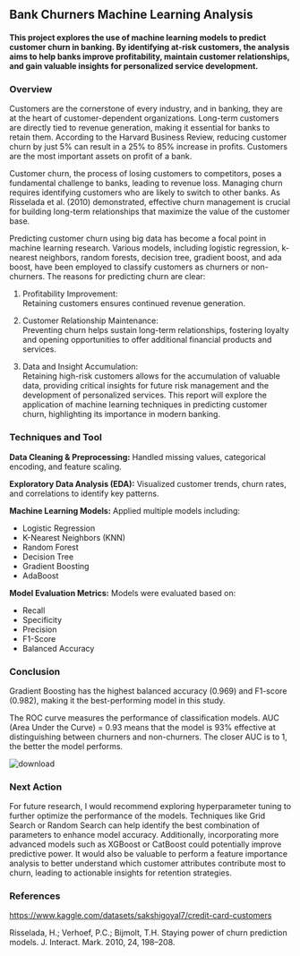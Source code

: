 ## Bank Churners Machine Learning Analysis
#### This project explores the use of machine learning models to predict customer churn in banking. By identifying at-risk customers, the analysis aims to help banks improve profitability, maintain customer relationships, and gain valuable insights for personalized service development.

### Overview
Customers are the cornerstone of every industry, and in banking, they are at the heart of customer-dependent organizations. Long-term customers are directly tied to revenue generation, making it essential for banks to retain them. According to the Harvard Business Review, reducing customer churn by just 5% can result in a 25% to 85% increase in profits. Customers are the most important assets on profit of a bank. 

Customer churn, the process of losing customers to competitors, poses a fundamental challenge to banks, leading to revenue loss. Managing churn requires identifying customers who are likely to switch to other banks. As Risselada et al. (2010) demonstrated, effective churn management is crucial for building long-term relationships that maximize the value of the customer base.

Predicting customer churn using big data has become a focal point in machine learning research. Various models, including logistic regression, k-nearest neighbors, random forests, decision tree, gradient boost, and ada boost, have been employed to classify customers as churners or non-churners. The reasons for predicting churn are clear:

1. Profitability Improvement:   
   Retaining customers ensures continued revenue generation.

2. Customer Relationship Maintenance:   
   Preventing churn helps sustain long-term relationships, fostering loyalty and opening opportunities to offer additional financial products and services.

3. Data and Insight Accumulation:   
   Retaining high-risk customers allows for the accumulation of valuable data, providing critical insights for future risk management and the development of personalized services.
This report will explore the application of machine learning techniques in predicting customer churn, highlighting its importance in modern banking.


### Techniques and Tool

**Data Cleaning & Preprocessing:** Handled missing values, categorical encoding, and feature scaling. 

**Exploratory Data Analysis (EDA):** Visualized customer trends, churn rates, and correlations to identify key patterns.

**Machine Learning Models:** Applied multiple models including:
+ Logistic Regression
+ K-Nearest Neighbors (KNN)
+ Random Forest
+ Decision Tree
+ Gradient Boosting
+ AdaBoost

**Model Evaluation Metrics:** Models were evaluated based on:
+ Recall
+ Specificity
+ Precision
+ F1-Score
+ Balanced Accuracy

### Conclusion

Gradient Boosting has the highest balanced accuracy (0.969) and F1-score (0.982), making it the best-performing model in this study.

The ROC curve measures the performance of classification models. AUC (Area Under the Curve) = 0.93 means that the model is 93% effective at distinguishing between churners and non-churners. The closer AUC is to 1, the better the model performs.

![download](https://github.com/user-attachments/assets/e8fe388a-1033-4c05-bf6d-53ec5507cd8b)



### Next Action

For future research, I would recommend exploring hyperparameter tuning to further optimize the performance of the models. Techniques like Grid Search or Random Search can help identify the best combination of parameters to enhance model accuracy. Additionally, incorporating more advanced models such as XGBoost or CatBoost could potentially improve predictive power. It would also be valuable to perform a feature importance analysis to better understand which customer attributes contribute most to churn, leading to actionable insights for retention strategies.

### References
https://www.kaggle.com/datasets/sakshigoyal7/credit-card-customers

Risselada, H.; Verhoef, P.C.; Bijmolt, T.H. Staying power of churn prediction models. J. Interact. Mark. 2010, 24, 198–208.



